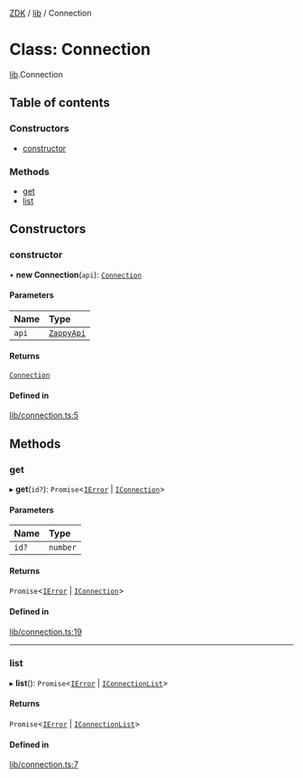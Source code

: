 [ZDK](../README.md) / [lib](../modules/lib.md) / Connection

# Class: Connection

[lib](../modules/lib.md).Connection

## Table of contents

### Constructors

- [constructor](lib.Connection.md#constructor)

### Methods

- [get](lib.Connection.md#get)
- [list](lib.Connection.md#list)

## Constructors

### constructor

• **new Connection**(`api`): [`Connection`](lib.Connection.md)

#### Parameters

| Name | Type |
| :------ | :------ |
| `api` | [`ZappyApi`](index.ZappyApi.md) |

#### Returns

[`Connection`](lib.Connection.md)

#### Defined in

[lib/connection.ts:5](https://github.com/innovtech-developers/zdk/blob/e93f80c6da43b38f329b603694abcf30af4f5a5d/src/lib/connection.ts#L5)

## Methods

### get

▸ **get**(`id?`): `Promise`\<[`IError`](../interfaces/index.IError.md) \| [`IConnection`](../interfaces/index.IConnection.md)\>

#### Parameters

| Name | Type |
| :------ | :------ |
| `id?` | `number` |

#### Returns

`Promise`\<[`IError`](../interfaces/index.IError.md) \| [`IConnection`](../interfaces/index.IConnection.md)\>

#### Defined in

[lib/connection.ts:19](https://github.com/innovtech-developers/zdk/blob/e93f80c6da43b38f329b603694abcf30af4f5a5d/src/lib/connection.ts#L19)

___

### list

▸ **list**(): `Promise`\<[`IError`](../interfaces/index.IError.md) \| [`IConnectionList`](../interfaces/index.IConnectionList.md)\>

#### Returns

`Promise`\<[`IError`](../interfaces/index.IError.md) \| [`IConnectionList`](../interfaces/index.IConnectionList.md)\>

#### Defined in

[lib/connection.ts:7](https://github.com/innovtech-developers/zdk/blob/e93f80c6da43b38f329b603694abcf30af4f5a5d/src/lib/connection.ts#L7)
